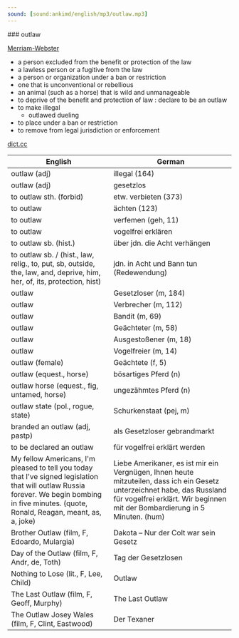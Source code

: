 ```yaml
---
sound: [sound:ankimd/english/mp3/outlaw.mp3]
---
```


\### outlaw

[Merriam-Webster](https://www.merriam-webster.com/dictionary/outlaw)

- a person excluded from the benefit or protection of the law
- a lawless person or a fugitive from the law
- a person or organization under a ban or restriction
- one that is unconventional or rebellious
- an animal (such as a horse) that is wild and unmanageable
- to deprive of the benefit and protection of law : declare to be an outlaw
- to make illegal
    - outlawed dueling
- to place under a ban or restriction
- to remove from legal jurisdiction or enforcement

[dict.cc](https://www.dict.cc/outlaw)

| English        | German       |
| -------------- | ------------ |
| outlaw (adj) | illegal (164) |
| outlaw (adj) | gesetzlos |
| to outlaw sth. (forbid) | etw. verbieten (373) |
| to outlaw | ächten (123) |
| to outlaw | verfemen (geh, 11) |
| to outlaw | vogelfrei erklären |
| to outlaw sb. (hist.) | über jdn. die Acht verhängen |
| to outlaw sb. / (hist., law, relig., to, put, sb, outside, the, law, and, deprive, him, her, of, its, protection, hist) | jdn. in Acht und Bann tun (Redewendung) |
| outlaw | Gesetzloser (m, 184) |
| outlaw | Verbrecher (m, 112) |
| outlaw | Bandit (m, 69) |
| outlaw | Geächteter (m, 58) |
| outlaw | Ausgestoßener (m, 18) |
| outlaw | Vogelfreier (m, 14) |
| outlaw (female) | Geächtete (f, 5) |
| outlaw (equest., horse) | bösartiges Pferd (n) |
| outlaw horse (equest., fig, untamed, horse) | ungezähmtes Pferd (n) |
| outlaw state (pol., rogue, state) | Schurkenstaat (pej, m) |
| branded an outlaw (adj, pastp) | als Gesetzloser gebrandmarkt |
| to be declared an outlaw | für vogelfrei erklärt werden |
| My fellow Americans, I'm pleased to tell you today that I've signed legislation that will outlaw Russia forever. We begin bombing in five minutes. (quote, Ronald, Reagan, meant, as, a, joke) | Liebe Amerikaner, es ist mir ein Vergnügen, Ihnen heute mitzuteilen, dass ich ein Gesetz unterzeichnet habe, das Russland für vogelfrei erklärt. Wir beginnen mit der Bombardierung in 5 Minuten. (hum) |
| Brother Outlaw (film, F, Edoardo, Mulargia) | Dakota – Nur der Colt war sein Gesetz |
| Day of the Outlaw (film, F, Andr, de, Toth) | Tag der Gesetzlosen |
| Nothing to Lose (lit., F, Lee, Child) | Outlaw |
| The Last Outlaw (film, F, Geoff, Murphy) | The Last Outlaw |
| The Outlaw Josey Wales (film, F, Clint, Eastwood) | Der Texaner |
